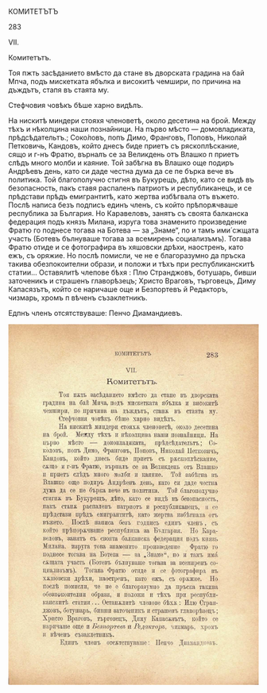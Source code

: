 ﻿КОМИТЕТЪТЪ

283

VII.

Комитетътъ.

Тоя пжть засѣданието вмѣсто да стане въ дворската градина на бай Мпча, подъ мискетката ябълка и високитѣ чемшири, по причина на дъждътъ, стапя въ стаята му.

Стефчовия човѣкъ бѣше харно видѣлъ.

На нискитѣ миндери стояхя членоветѣ, около десетина на брой. Между тѣхъ и нѣколцина наши познайници. На първо мѣсто — домовладиката, прѣдсѣдательтъ.; Соко́ловъ, попъ Димо, Франговъ, Поповъ, Николай Петковичь, Кандовъ, който днесъ биде приетъ съ ряскоплѣскание, сящо и г-нъ Фратю, върналъ се за Великдень отъ Влашко п приетъ слѣдъ много молби и каяние. Той забѣгна въ Влашко още подиръ Андрѣевъ день, като си даде честна дума да се пе бърка вече въ политика. Той благополучно стигня въ Букурещъ, дѣто, като се видѣ въ безопасность, пакъ ставя распаленъ патриотъ и республиканецъ, и се прѣдстави прѣдъ емигрантитѣ, като жертва избѣгвала отъ въжето. Послѣ написа безъ подписъ единъ членъ, съ който прѣпорѫчваше республика за България. Но Каравеловъ, занятъ съ своята балканска федерация подъ князъ Милана, изруга това знаменито произведение Фратю го поднесе тогава на Ботева — за „Знаме“, по и тамъ ими́ сжщата участь (Ботевъ бълнуваше тогава за всемиренъ социализъмъ). Тогава Фратю отиде и се фотографира въ хяшовски дрѣхи, наостренъ, като ежъ, съ оряжие. Но послѣ помисли, че не е благоразумно да пръска такива обезпокоителни образи, и положи и тѣхъ при республиканскитѣ статии... Оставялитѣ члепове бѣхя : Плю Странджовъ, ботушарь, бивши заточеникъ и страшенъ главорѣзецъ; Христо Враговъ, търговецъ, Диму Капасязътъ, който се наричаше още и Безпортевъ й Редакторъ, чизмарь, хромъ п вѣченъ съзаклетникъ.

Едпнъ членъ отсятствуваше: Пенчо Диамандиевъ.

![original](../images/320.jpg)

